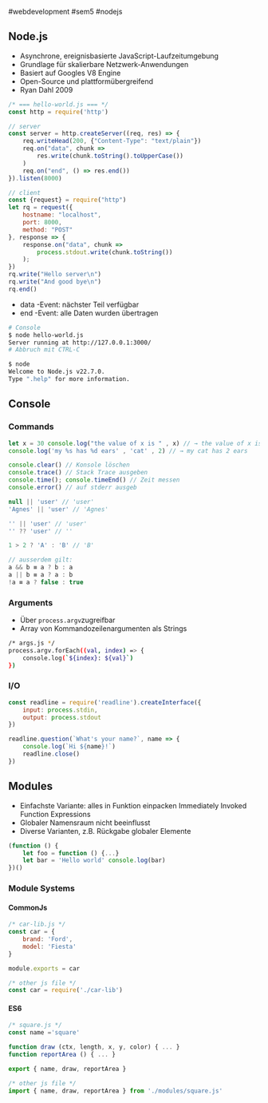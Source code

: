 #webdevelopment #sem5 #nodejs
## Node.js
- Asynchrone, ereignisbasierte JavaScript-Laufzeitumgebung
- Grundlage für skalierbare Netzwerk-Anwendungen
- Basiert auf Googles V8 Engine
- Open-Source und plattformübergreifend
- Ryan Dahl 2009

```js
/* === hello-world.js === */
const http = require('http')

// server
const server = http.createServer((req, res) => {
	req.writeHead(200, {"Content-Type": "text/plain"})
	req.on("data", chunk =>
		res.write(chunk.toString().toUpperCase())
	)
	req.on("end", () => res.end())
}).listen(8000)

// client
const {request} = require("http")  
let rq = request({
	hostname: "localhost",
	port: 8000,
	method: "POST"
}, response => {
	response.on("data", chunk =>
		process.stdout.write(chunk.toString())
	);
})
rq.write("Hello server\n")
rq.write("And good bye\n")
rq.end()  
```

- data -Event: nächster Teil verfügbar  
- end -Event: alle Daten wurden übertragen

```sh
# Console
$ node hello-world.js
Server running at http://127.0.0.1:3000/
# Abbruch mit CTRL-C

$ node
Welcome to Node.js v22.7.0.
Type ".help" for more information.
```

## Console

### Commands
```js
let x = 30 console.log("the value of x is " , x) // → the value of x is 30
console.log('my %s has %d ears' , 'cat' , 2) // → my cat has 2 ears

console.clear() // Konsole löschen
console.trace() // Stack Trace ausgeben
console.time(); console.timeEnd() // Zeit messen
console.error() // auf stderr ausgeb
```

```js
null || 'user' // 'user'
'Agnes' || 'user' // 'Agnes'

'' || 'user' // 'user'
'' ?? 'user' // ''

1 > 2 ? 'A' : 'B' // 'B'

// ausserdem gilt:
a && b ≡ a ? b : a
a || b ≡ a ? a : b
!a ≡ a ? false : true
```
### Arguments
- Über `process.argv`zugreifbar
- Array von Kommandozeilenargumenten als Strings
```sh
/* args.js */
process.argv.forEach((val, index) => {
	console.log(`${index}: ${val}`)
})
```
### I/O
```js
const readline = require('readline').createInterface({
	input: process.stdin,
	output: process.stdout
})

readline.question(`What's your name?`, name => {
	console.log(`Hi ${name}!`)
	readline.close()
})
```
## Modules
- Einfachste Variante: alles in Funktion einpacken Immediately Invoked Function Expressions
- Globaler Namensraum nicht beeinflusst
- Diverse Varianten, z.B. Rückgabe globaler Elemente
```js
(function () {
	let foo = function () {...}
	let bar = 'Hello world' console.log(bar)
})()
```
### Module Systems
#### CommonJs
```js
/* car-lib.js */
const car = {
	brand: 'Ford',
	model: 'Fiesta'
}

module.exports = car

/* other js file */
const car = require('./car-lib')
```
#### ES6
```js
/* square.js */
const name ='square'

function draw (ctx, length, x, y, color) { ... }
function reportArea () { ... }

export { name, draw, reportArea }

/* other js file */
import { name, draw, reportArea } from './modules/square.js'
```
